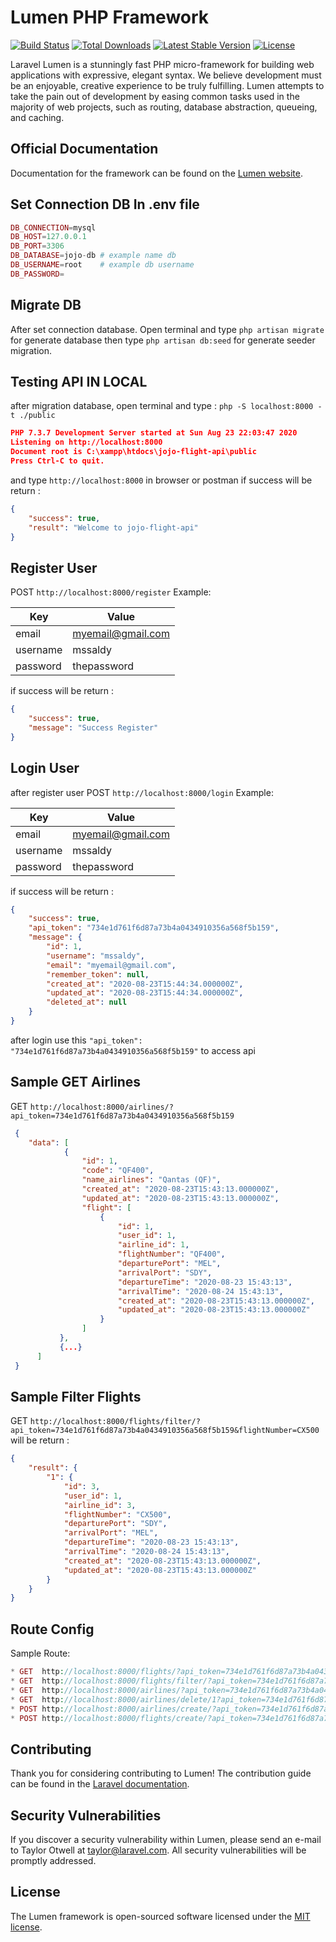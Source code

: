 # Lumen PHP Framework

[![Build Status](https://travis-ci.org/laravel/lumen-framework.svg)](https://travis-ci.org/laravel/lumen-framework)
[![Total Downloads](https://poser.pugx.org/laravel/lumen-framework/d/total.svg)](https://packagist.org/packages/laravel/lumen-framework)
[![Latest Stable Version](https://poser.pugx.org/laravel/lumen-framework/v/stable.svg)](https://packagist.org/packages/laravel/lumen-framework)
[![License](https://poser.pugx.org/laravel/lumen-framework/license.svg)](https://packagist.org/packages/laravel/lumen-framework)

Laravel Lumen is a stunningly fast PHP micro-framework for building web applications with expressive, elegant syntax. We believe development must be an enjoyable, creative experience to be truly fulfilling. Lumen attempts to take the pain out of development by easing common tasks used in the majority of web projects, such as routing, database abstraction, queueing, and caching.

## Official Documentation

Documentation for the framework can be found on the [Lumen website](https://lumen.laravel.com/docs).

## Set Connection DB In .env file
``` php
DB_CONNECTION=mysql
DB_HOST=127.0.0.1
DB_PORT=3306
DB_DATABASE=jojo-db # example name db
DB_USERNAME=root    # example db username
DB_PASSWORD= 
```
## Migrate DB
After set connection database. Open terminal and type `php artisan migrate` for generate database then type `php artisan db:seed` for generate seeder migration.

## Testing API IN LOCAL
after migration database, open terminal and type :
``php -S localhost:8000 -t ./public``

```json
PHP 7.3.7 Development Server started at Sun Aug 23 22:03:47 2020
Listening on http://localhost:8000
Document root is C:\xampp\htdocs\jojo-flight-api\public
Press Ctrl-C to quit.
```
and type ``http://localhost:8000`` in browser or postman
if success will be return :
```json
{
    "success": true,
    "result": "Welcome to jojo-flight-api"
}
```

## Register User
POST `http://localhost:8000/register`
Example:

Key               | Value
------------------| ------------------
email             | myemail@gmail.com
username          | mssaldy
password          | thepassword

if success will be return :
```json
{
    "success": true,
    "message": "Success Register"
}
```

## Login User
after register user POST `http://localhost:8000/login`
Example:

Key               | Value
------------------| ------------------
email             | myemail@gmail.com
username          | mssaldy
password          | thepassword

if success will be return :
```json
{
    "success": true,
    "api_token": "734e1d761f6d87a73b4a0434910356a568f5b159",
    "message": {
        "id": 1,
        "username": "mssaldy",
        "email": "myemail@gmail.com",
        "remember_token": null,
        "created_at": "2020-08-23T15:44:34.000000Z",
        "updated_at": "2020-08-23T15:44:34.000000Z",
        "deleted_at": null
    }
}
```
after login use this `"api_token": "734e1d761f6d87a73b4a0434910356a568f5b159"` to access api

## Sample GET Airlines 
GET ``http://localhost:8000/airlines/?api_token=734e1d761f6d87a73b4a0434910356a568f5b159``
```json
 {
    "data": [
            {
                "id": 1,
                "code": "QF400",
                "name_airlines": "Qantas (QF)",
                "created_at": "2020-08-23T15:43:13.000000Z",
                "updated_at": "2020-08-23T15:43:13.000000Z",
                "flight": [
                    {
                        "id": 1,
                        "user_id": 1,
                        "airline_id": 1,
                        "flightNumber": "QF400",
                        "departurePort": "MEL",
                        "arrivalPort": "SDY",
                        "departureTime": "2020-08-23 15:43:13",
                        "arrivalTime": "2020-08-24 15:43:13",
                        "created_at": "2020-08-23T15:43:13.000000Z",
                        "updated_at": "2020-08-23T15:43:13.000000Z"
                    }
                ]
           },
           {...}
      ]
 }
```

## Sample Filter Flights 
GET ``http://localhost:8000/flights/filter/?api_token=734e1d761f6d87a73b4a0434910356a568f5b159&flightNumber=CX500``
will be return :
```json
{
    "result": {
        "1": {
            "id": 3,
            "user_id": 1,
            "airline_id": 3,
            "flightNumber": "CX500",
            "departurePort": "SDY",
            "arrivalPort": "MEL",
            "departureTime": "2020-08-23 15:43:13",
            "arrivalTime": "2020-08-24 15:43:13",
            "created_at": "2020-08-23T15:43:13.000000Z",
            "updated_at": "2020-08-23T15:43:13.000000Z"
        }
    }
}
```

## Route Config
Sample Route:
```php
* GET  http://localhost:8000/flights/?api_token=734e1d761f6d87a73b4a0434910356a568f5b159
* GET  http://localhost:8000/flights/filter/?api_token=734e1d761f6d87a73b4a0434910356a568f5b159&flightNumber=CX500
* GET  http://localhost:8000/airlines/?api_token=734e1d761f6d87a73b4a0434910356a568f5b159
* GET  http://localhost:8000/airlines/delete/1?api_token=734e1d761f6d87a73b4a0434910356a568f5b159
* POST http://localhost:8000/airlines/create/?api_token=734e1d761f6d87a73b4a0434910356a568f5b159&code=QF110&name_airlines=Qantas (QF)
* POST http://localhost:8000/flights/create/?api_token=734e1d761f6d87a73b4a0434910356a568f5b159&user_id=1&airline_id=2&flightNumber=QF110&departurePort=JKT&arrivalPort=BDG&departureTime=2020-08-24 15:43:13&arrivalTime=2020-08-24 15:43:13
```

## Contributing

Thank you for considering contributing to Lumen! The contribution guide can be found in the [Laravel documentation](https://laravel.com/docs/contributions).

## Security Vulnerabilities

If you discover a security vulnerability within Lumen, please send an e-mail to Taylor Otwell at taylor@laravel.com. All security vulnerabilities will be promptly addressed.

## License

The Lumen framework is open-sourced software licensed under the [MIT license](https://opensource.org/licenses/MIT).
